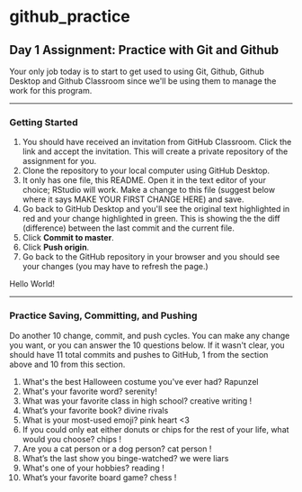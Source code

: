 # github_practice
## Day 1 Assignment: Practice with Git and Github

Your only job today is to start to get used to using Git, Github, Github Desktop and Github Classroom since we'll be using them to manage the work for this program.

---

### Getting Started

1. You should have received an invitation from GitHub Classroom. Click the link and accept the invitation. This will create a private repository of the assignment for you.
2. Clone the repository to your local computer using GitHub Desktop.
3. It only has one file, this README. Open it in the text editor of your choice; RStudio will work. Make a change to this file (suggest below where it says MAKE YOUR FIRST CHANGE HERE) and save.
4. Go back to GitHub Desktop and you'll see the original text highlighted in red and your change highlighted in green. This is showing the the diff (difference) between the last commit and the current file.
5. Click **Commit to master**.
6. Click **Push origin**.
7. Go back to the GitHub repository in your browser and you should see your changes (you may have to refresh the page.)

Hello World!

---

### Practice Saving, Committing, and Pushing

Do another 10 change, commit, and push cycles. You can make any change you want, or you can answer the 10 questions below. If it wasn't clear, you should have 11 total commits and pushes to GitHub, 1 from the section above and 10 from this section.

1. What's the best Halloween costume you've ever had? Rapunzel
2. What's your favorite word? serenity!
3. What was your favorite class in high school? creative writing ! 
4. What’s your favorite book? divine rivals 
5. What is your most-used emoji? pink heart <3
6. If you could only eat either donuts or chips for the rest of your life, what would you choose? chips !
7. Are you a cat person or a dog person? cat person !
8. What’s the last show you binge-watched? we were liars
9. What's one of your hobbies? reading !
10. What’s your favorite board game? chess !
